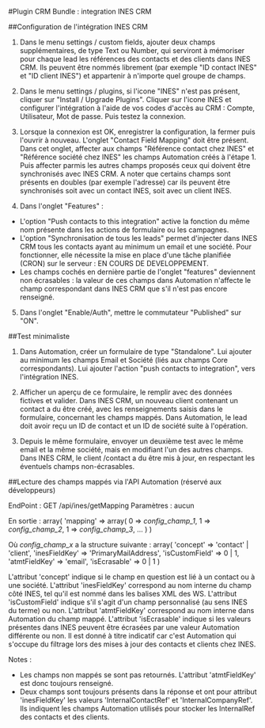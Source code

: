 #Plugin CRM Bundle : integration INES CRM


##Configuration de l'intégration INES CRM

1. Dans le menu settings / custom fields, ajouter deux champs supplémentaires, de type Text ou Number, qui serviront à mémoriser pour chaque lead les références des contacts et des clients dans INES CRM.
Ils peuvent être nommés librement (par exemple "ID contact INES" et "ID client INES") et appartenir à n'importe quel groupe de champs.

2. Dans le menu settings / plugins, si l'icone "INES" n'est pas présent, cliquer sur "Install / Upgrade Plugins".
Cliquer sur l'icone INES et configurer l'intégration à l'aide de vos codes d'accès au CRM : Compte, Utilisateur, Mot de passe.
Puis testez la connexion.

3. Lorsque la connexion est OK, enregistrer la configuration, la fermer puis l'ouvrir à nouveau.
L'onglet "Contact Field Mapping" doit être présent.
Dans cet onglet, affecter aux champs "Référence contact chez INES" et "Référence société chez INES" les champs Automation créés à l'étape 1.
Puis affecter parmis les autres champs proposés ceux qui doivent être synchronisés avec INES CRM.
A noter que certains champs sont présents en doubles (par exemple l'adresse) car ils peuvent être synchronisés soit avec un contact INES, soit avec un client INES.

4. Dans l'onglet "Features" :
- L'option "Push contacts to this integration" active la fonction du même nom présente dans les actions de formulaire ou les campagnes.
- L'option "Synchronisation de tous les leads" permet d'injecter dans INES CRM tous les contacts ayant au minimum un email et une société. Pour fonctionner, elle nécessite la mise en place d'une tâche planifiée (CRON) sur le serveur : EN COURS DE DEVELOPPEMENT.
- Les champs cochés en dernière partie de l'onglet "features" deviennent non écrasables : la valeur de ces champs dans Automation n'affecte le champ correspondant dans INES CRM que s'il n'est pas encore renseigné.

5. Dans l'onglet "Enable/Auth", mettre le commutateur "Published" sur "ON".


##Test minimaliste

1. Dans Automation, créer un formulaire de type "Standalone".
Lui ajouter au minimum les champs Email et Société (liés aux champs Core correspondants).
Lui ajouter l'action "push contacts to integration", vers l'intégration INES.

2. Afficher un aperçu de ce formulaire, le remplir avec des données fictives et valider.
Dans INES CRM, un nouveau client contenant un contact a du être créé, avec les renseignements saisis dans le formulaire, concernant les champs mappés.
Dans Automation, le lead doit avoir reçu un ID de contact et un ID de société suite à l'opération.

3. Depuis le même formulaire, envoyer un deuxième test avec le même email et la même société, mais en modifiant l'un des autres champs.
Dans INES CRM, le client /contact a du être mis à jour, en respectant les éventuels champs non-écrasables.


##Lecture des champs mappés via l'API Automation (réservé aux développeurs)

EndPoint : GET /api/ines/getMapping
Paramètres : aucun

En sortie :
array(
	'mapping' => array(
		0 => _config_champ_1_,
		1 => _config_champ_2_,
		1 => _config_champ_3_,
		...
	)
)

Où _config_champ_x_ a la structure suivante :
array(
	'concept' => 'contact' | 'client',
	'inesFieldKey' => 'PrimaryMailAddress',
	'isCustomField' => 0 | 1,
	'atmtFieldKey' => 'email',
	'isEcrasable' => 0 | 1
)

L'attribut 'concept' indique si le champ en question est lié à un contact ou à une société.
L'attribut 'inesFieldKey' correspond au nom interne du champ côté INES, tel qu'il est nommé dans les balises XML des WS.
L'attribut 'isCustomField' indique s'il s'agit d'un champ personnalisé (au sens INES du terme) ou non.
L'attribut 'atmtFieldKey' correspond au nom interne dans Automation du champ mappé.
L'attribut 'isEcrasable' indique si les valeurs présentes dans INES peuvent être écrasées par une valeur Automation différente ou non. Il est donné à titre indicatif car c'est Automation qui s'occupe du filtrage lors des mises à jour des contacts et clients chez INES.


Notes :

- Les champs non mappés se sont pas retournés. L'attribut 'atmtFieldKey' est donc toujours renseigné.
- Deux champs sont toujours présents dans la réponse et ont pour attribut 'inesFieldKey' les valeurs 'InternalContactRef' et 'InternalCompanyRef'. Ils indiquent les champs Automation utilisés pour stocker les InternalRef des contacts et des clients.
